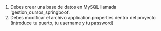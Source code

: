 1. Debes crear una base de datos en MySQL llamada 'gestion_cursos_springboot'. 
2. Debes modificar el archivo application.properties dentro del proyecto (introduce tu puerto, tu username y tu password)
